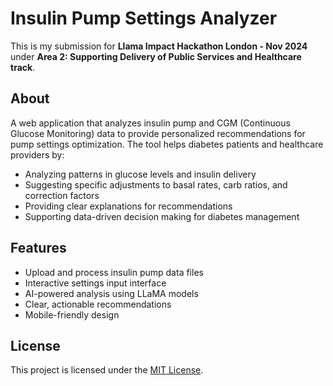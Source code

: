 # Insulin Pump Settings Analyzer

This is my submission for **Llama Impact Hackathon London - Nov 2024** under **Area 2: Supporting Delivery of Public Services and Healthcare track**.

## About

A web application that analyzes insulin pump and CGM (Continuous Glucose Monitoring) data to provide personalized recommendations for pump settings optimization. The tool helps diabetes patients and healthcare providers by:

- Analyzing patterns in glucose levels and insulin delivery
- Suggesting specific adjustments to basal rates, carb ratios, and correction factors
- Providing clear explanations for recommendations
- Supporting data-driven decision making for diabetes management

## Features

- Upload and process insulin pump data files
- Interactive settings input interface
- AI-powered analysis using LLaMA models
- Clear, actionable recommendations
- Mobile-friendly design

## License

This project is licensed under the [MIT License](LICENSE).

